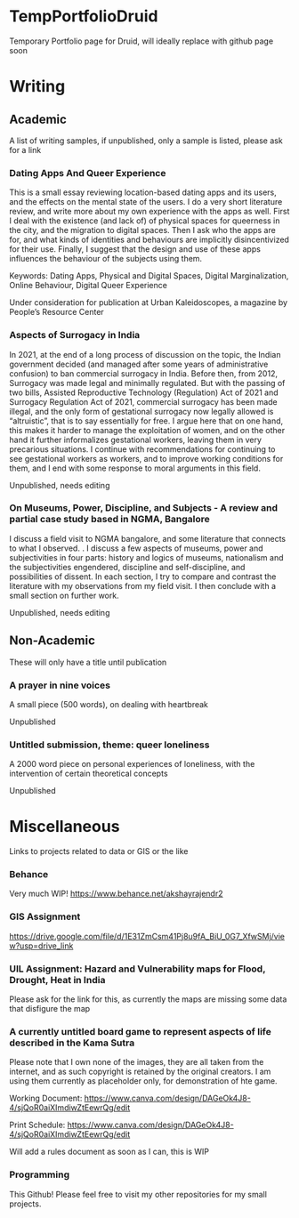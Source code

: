 # TempPortfolioDruid
Temporary Portfolio page for Druid, will ideally replace with github page soon

# Writing
## Academic
A list of writing samples, if unpublished, only a sample is listed, please ask for a link
### Dating Apps And Queer Experience
This is a small essay reviewing location-based dating apps and its users, and the effects on the mental state of the users. I do a very short literature review, and write more about my own experience with the apps as well. First I deal with the existence (and lack of) of physical spaces for queerness in the city, and the migration to digital spaces. Then I ask who the apps are for, and what kinds of identities and behaviours are implicitly disincentivized for their use. Finally, I suggest that the design and use of these apps influences the behaviour of the subjects using them.

Keywords: Dating Apps, Physical and Digital Spaces, Digital Marginalization, Online Behaviour, Digital Queer Experience

Under consideration for publication at Urban Kaleidoscopes, a magazine by People’s Resource Center

### Aspects of Surrogacy in India
In 2021, at the end of a long process of discussion on the topic, the Indian government decided (and managed after some years of administrative confusion) to ban commercial surrogacy in India. Before then, from 2012, Surrogacy was made legal and minimally regulated. But with the passing of two bills, Assisted Reproductive Technology (Regulation) Act of 2021 and Surrogacy Regulation Act of 2021, commercial surrogacy has been made illegal, and the only form of gestational surrogacy now legally allowed is “altruistic”, that is to say essentially for free. I argue here that on one hand, this makes it harder to manage the exploitation of women, and on the other hand it further informalizes gestational workers, leaving them in very precarious situations. I continue with recommendations for continuing to see gestational workers as workers, and to improve working conditions for them, and I end with some response to moral arguments in this field.

Unpublished, needs editing

### On Museums, Power, Discipline, and Subjects - A review and partial case study based in NGMA, Bangalore
I discuss a field visit to NGMA bangalore, and some literature that connects to what I observed. . I discuss a few aspects of museums, power and subjectivities in four parts:  history and logics of museums, nationalism and the subjectivities engendered, discipline and self-discipline, and possibilities of dissent. In each section, I try to compare and contrast the literature with my observations from my field visit. I then conclude with a small section on further work.

Unpublished, needs editing

## Non-Academic
These will only have a title until publication

### A prayer in nine voices
A small piece (500 words), on dealing with heartbreak

Unpublished

### Untitled submission, theme: queer loneliness
A 2000 word piece on personal experiences of loneliness, with the intervention of certain theoretical concepts

Unpublished

# Miscellaneous
Links to projects related to data or GIS or the like

### Behance
Very much WIP!
https://www.behance.net/akshayrajendr2

### GIS Assignment
https://drive.google.com/file/d/1E31ZmCsm41Pj8u9fA_BiU_0G7_XfwSMj/view?usp=drive_link

### UIL Assignment: Hazard and Vulnerability maps for Flood, Drought, Heat in India
Please ask for the link for this, as currently the maps are missing some data that disfigure the map

### A currently untitled board game to represent aspects of life described in the Kama Sutra
Please note that I own none of the images, they are all taken from the internet, and as such copyright is retained by the original creators. I am using them currently as placeholder only, for demonstration of hte game.

Working Document: https://www.canva.com/design/DAGeOk4J8-4/sjQoR0aiXImdiwZtEewrQg/edit

Print Schedule: https://www.canva.com/design/DAGeOk4J8-4/sjQoR0aiXImdiwZtEewrQg/edit

Will add a rules document as soon as I can, this is WIP

### Programming
This Github! Please feel free to visit my other repositories for my small projects.
